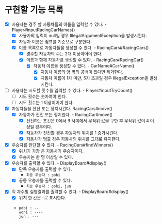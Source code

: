 # 구현할 기능 목록
- [X] 사용자는 경주 할 자동차들의 이름을 입력할 수 있다. - Player#inputRacingCarNames()
  - [X] 사용자의 입력이 null일 경우 IllegalArgumentException을 발생시킨다.
  - [X] 자동차 이름은 쉼표를 기준으로 구분한다.
  - [X] 이름 목록으로 자동차들을 생성할 수 있다. - RacingCars#RacingCars()
    - [X] 경주할 자동차의 수는 2대 이상이어야 한다.
    - [X] 이름과 함께 자동차를 생성할 수 있다. - RacingCar#RacingCar()
      - [X] 자동차 이름을 생성할 수 있다. - CarName#CarName()
        - [X] 자동차 이름의 양 옆의 공백이 있다면 제거한다.
        - [X] 자동차 이름이 1자 미만, 5자 초과일 경우 IllegalException을 발생시킨다.
- [ ] 사용자는 시도할 횟수를 입력할 수 있다. - Player#inputTryCount()
  - [ ] 시도 횟수는 숫자여야 한다.
  - [ ] 시도 횟수는 1 이상이어야 한다.
- [X] 자동차들을 전진 또는 정지시킨다. RacingCars#move()
  - [X] 자동차가 전진 또는 정지한다. - RacingCar#move()
    - [X] 전진하는 조건은 0에서 9 사이에서 무작위 값을 구한 후 무작위 값이 4 이상일 경우이다.
    - [X] 자동차가 전진할 경우 자동차의 위치를 1 증가시킨다.
    - [X] 자동차가 멈출 경우 자동차의 위치를 그대로 유지한다.
- [X] 우승자를 판단할 수 있다. - RacingCars#findWinners()
  - [X] 위치가 가장 큰 자동차가 우승자이다.
  - [X] 우승자는 한 명 이상일 수 있다.
- [X] 우승자를 출력할 수 있다. - DisplayBoard#display()
  - [X] 단독 우승자를 출력할 수 있다.
    - ```최종 우승자 : pobi```
  - [X] 공동 우승자를 출력할 수 있다.
    - ```최종 우승자 : pobi, jun```
- [X] 각 차수별 실행결과를 출력할 수 있다. - DisplayBoard#display()
  - [X] 위치 한 칸은 -로 표시한다.
  - ```
    pobi : --
    woni : ----
    jun : ---
    ```
